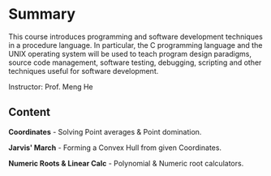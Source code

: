 # Summary

This course introduces programming and software development techniques in a procedure language. In particular, the C programming language and the UNIX operating system will be used to teach program design paradigms, source code management, software testing, debugging, scripting and other techniques useful for software development.

Instructor:
Prof. Meng He

## Content

**Coordinates** - Solving Point averages & Point domination.

**Jarvis' March** - Forming a Convex Hull from given Coordinates.

**Numeric Roots & Linear Calc** - Polynomial & Numeric root calculators. 
